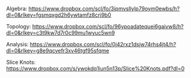 Algebra: https://www.dropbox.com/scl/fo/3ipmvsllylp79oym0ewbs/h?dl=0&rlkey=fgsmqxgd2h6ywtamfz8crj9b0

Topology: https://www.dropbox.com/scl/fo/96ypoadatequei6gaivw8/h?dl=0&rlkey=c3t9kw7d7r0c99mu1wyuc5wn9

Analysis: https://www.dropbox.com/scl/fo/0j42rxz1dsjw74rhs4jt4/h?dl=0&rlkey=g8e9qcvefr3xv46tgf95sfqme

Slice Knots: https://www.dropbox.com/s/ywokdq1iun5n13p/Slice%20Knots.pdf?dl=0
